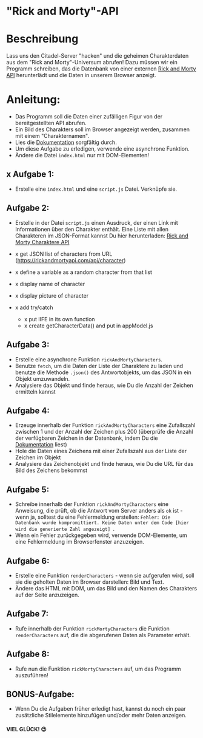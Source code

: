 # "Rick and Morty"-API

# Beschreibung

Lass uns den Citadel-Server "hacken" und die geheimen Charakterdaten aus dem "Rick and Morty"-Universum abrufen!
Dazu müssen wir ein Programm schreiben, das die Datenbank von einer externen [Rick and Morty API](https://rickandmortyapi.com/documentation) herunterlädt und die Daten in unserem Browser anzeigt.

# Anleitung:

- Das Programm soll die Daten einer zufälligen Figur von der bereitgestellten API abrufen.
- Ein Bild des Charakters soll im Browser angezeigt werden, zusammen mit einem "Charakternamen".
- Lies die [Dokumentation](https://rickandmortyapi.com/documentation) sorgfältig durch.
- Um diese Aufgabe zu erledigen, verwende eine asynchrone Funktion.
- Ändere die Datei `index.html` nur mit DOM-Elementen!

## x Aufgabe 1:

- Erstelle eine `index.html` und eine `script.js` Datei. Verknüpfe sie.

## Aufgabe 2:

- Erstelle in der Datei `script.js` einen Ausdruck, der einen Link mit Informationen über den Charakter enthält. Eine Liste mit allen Charakteren im JSON-Format kannst Du hier herunterladen: [Rick and Morty Charaktere API](https://rickandmortyapi.com/api/character)

- x get JSON list of characters from URL (https://rickandmortyapi.com/api/character)
- x define a variable as a random character from that list
- x display name of character
- x display picture of character

- x add try/catch
  - x put IIFE in its own function
  - x create getCharacterData() and put in appModel.js
## Aufgabe 3:

- Erstelle eine asynchrone Funktion `rickAndMortyCharacters`.
- Benutze `fetch`, um die Daten der Liste der Charaktere zu laden und benutze die Methode `.json()` des Antwortobjekts, um das JSON in ein Objekt umzuwandeln.
- Analysiere das Objekt und finde heraus, wie Du die Anzahl der Zeichen ermitteln kannst

## Aufgabe 4:

- Erzeuge innerhalb der Funktion `rickAndMortyCharacters` eine Zufallszahl zwischen 1 und der Anzahl der Zeichen plus 200 (überprüfe die Anzahl der verfügbaren Zeichen in der Datenbank, indem Du die [Dokumentation](https://rickandmortyapi.com/documentation) liest)
- Hole die Daten eines Zeichens mit einer Zufallszahl aus der Liste der Zeichen im Objekt
- Analysiere das Zeichenobjekt und finde heraus, wie Du die URL für das Bild des Zeichens bekommst

## Aufgabe 5:

- Schreibe innerhalb der Funktion `rickAndMortyCharacters` eine Anweisung, die prüft, ob die Antwort vom Server anders als `ok` ist - wenn ja, solltest du eine Fehlermeldung erstellen: `Fehler: Die Datenbank wurde kompromittiert. Keine Daten unter dem Code [hier wird die generierte Zahl angezeigt] `.
- Wenn ein Fehler zurückgegeben wird, verwende DOM-Elemente, um eine Fehlermeldung im Browserfenster anzuzeigen.

## Aufgabe 6:

- Erstelle eine Funktion `renderCharacters` - wenn sie aufgerufen wird, soll sie die geholten Daten im Browser darstellen: Bild und Text.
- Ändere das HTML mit DOM, um das Bild und den Namen des Charakters auf der Seite anzuzeigen.

## Aufgabe 7:

- Rufe innerhalb der Funktion `rickMortyCharacters` die Funktion `renderCharacters` auf, die die abgerufenen Daten als Parameter erhält.

## Aufgabe 8:

- Rufe nun die Funktion `rickMortyCharacters` auf, um das Programm auszuführen!

## BONUS-Aufgabe:

- Wenn Du die Aufgaben früher erledigt hast, kannst du noch ein paar zusätzliche Stilelemente hinzufügen und/oder mehr Daten anzeigen.

#### VIEL GLÜCK! 😉
